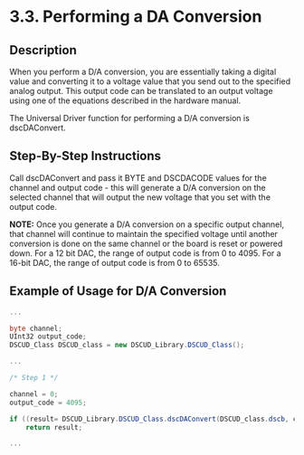 # 3.3.	Performing a DA Conversion

## Description

When you perform a D/A conversion, you are essentially taking a digital value and converting it to a voltage value that you send out to the specified analog output. This output code can be translated to an output voltage using one of the equations described in the hardware manual.

The Universal Driver function for performing a D/A conversion is dscDAConvert.

## Step-By-Step Instructions

Call dscDAConvert and pass it BYTE and DSCDACODE values for the channel and output code - this will generate a D/A conversion on the selected channel that will output the new voltage that you set with the output code.

**NOTE:** Once you generate a D/A conversion on a specific output channel, that channel will continue to maintain the specified voltage until another conversion is done on the same channel or the board is reset or powered down. For a 12 bit DAC, the range of output code is from 0 to 4095. For a 16-bit DAC, the range of output code is from 0 to 65535.

## Example of Usage for D/A Conversion

```csharp
... 

byte channel; 
UInt32 output_code; 
DSCUD_Class DSCUD_class = new DSCUD_Library.DSCUD_Class();

... 

/* Step 1 */ 

channel = 0; 
output_code = 4095; 

if ((result= DSCUD_Library.DSCUD_Class.dscDAConvert(DSCUD_class.dscb, channel, output_code)) != DSCUD_class.DE_NONE)
    return result; 

...
```
